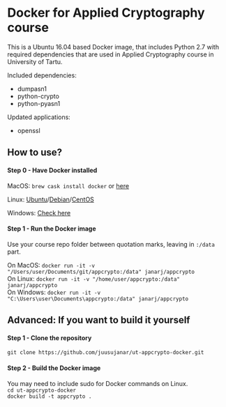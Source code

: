 # Docker for Applied Cryptography course

This is a Ubuntu 16.04 based Docker image, that includes Python 2.7 with required dependencies that are used in Applied Cryptography course in University of Tartu.

Included dependencies:
* dumpasn1
* python-crypto
* python-pyasn1

Updated applications: 
* openssl


## How to use?

#### Step 0 - Have Docker installed
MacOS: `brew cask install docker` or [here](https://docs.docker.com/docker-for-mac/install/)   

Linux: [Ubuntu](https://docs.docker.com/install/linux/docker-ce/ubuntu/)/[Debian](https://docs.docker.com/install/linux/docker-ce/debian/)/[CentOS](https://docs.docker.com/install/linux/docker-ce/centos/)   

Windows: [Check here](https://docs.docker.com/docker-for-windows/install/)

#### Step 1 - Run the Docker image
Use your course repo folder between quotation marks, leaving in `:/data` part.

On MacOS: 
`docker run -it -v "/Users/user/Documents/git/appcrypto:/data" janarj/appcrypto`  
On Linux:
`docker run -it -v "/home/user/appcrypto:/data" janarj/appcrypto`  
On Windows:
`docker run -it -v "C:\Users\user\Documents\appcrypto:/data" janarj/appcrypto`  

## Advanced: If you want to build it yourself

#### Step 1 - Clone the repository 
`git clone https://github.com/juusujanar/ut-appcrypto-docker.git`

#### Step 2 - Build the Docker image
You may need to include sudo for Docker commands on Linux.  
`cd ut-appcrypto-docker`  
`docker build -t appcrypto .`
